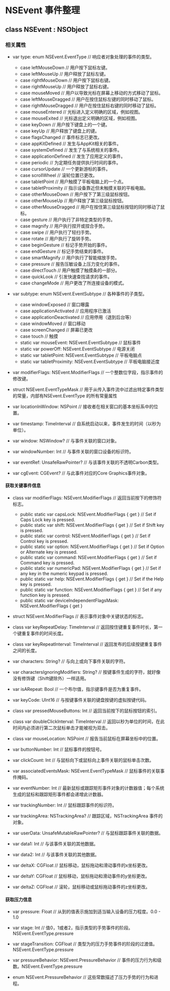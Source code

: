 # NSEvent 事件整理

## class NSEvent : NSObject

### 相关属性

* var type: enum NSEvent.EventType   // 响应者对象处理的事件的类型。
  * case leftMouseDown   // 用户按下鼠标左键。
  * case leftMouseUp   // 用户释放了鼠标左键。
  * case rightMouseDown   // 用户按下鼠标右键。
  * case rightMouseUp   // 用户释放了鼠标右键。
  * case mouseMoved   // 用户以导致光标在屏幕上移动的方式移动了鼠标。
  * case leftMouseDragged   // 用户在按住鼠标左键的同时移动了鼠标。
  * case rightMouseDragged   // 用户在按住鼠标右键的同时移动了鼠标。
  * case mouseEntered   // 光标进入定义明确的区域，例如视图。
  * case mouseExited   // 光标退出定义明确的区域，例如视图。
  * case keyDown   // 用户按下键盘上的一个键。
  * case keyUp   // 用户释放了键盘上的键。
  * case flagsChanged   // 事件标志已更改。
  * case appKitDefined   // 发生与AppKit相关的事件。
  * case systemDefined   // 发生了与系统相关的事件。
  * case applicationDefined   // 发生了应用定义的事件。
  * case periodic   // 为定期任务提供执行时间的事件。
  * case cursorUpdate   // 一个更新游标的事件。
  * case scrollWheel   // 滚轮位置已更改。
  * case tabletPoint   // 用户触摸了平板电脑上的一个点。
  * case tabletProximity   // 指示设备靠近但未触摸关联的平板电脑。
  * case otherMouseDown   // 用户按下了第三级鼠标按钮。
  * case otherMouseUp   // 用户释放了第三级鼠标按钮。
  * case otherMouseDragged   // 用户在按住第三级鼠标按钮的同时移动了鼠标。
  * case gesture   // 用户执行了非特定类型的手势。
  * case magnify   // 用户执行捏开或捏合手势。
  * case swipe   // 用户执行了轻扫手势。
  * case rotate   // 用户执行了旋转手势。
  * case beginGesture   // 标记手势开始的事件。
  * case endGesture   // 标记手势结束的事件。
  * case smartMagnify   // 用户执行了智能缩放手势。
  * case pressure   // 报告压敏设备上压力变化的事件。
  * case directTouch   // 用户触摸了触摸条的一部分。
  * case quickLook   // 引发快速查找请求的事件。
  * case changeMode   // 用户更改了所连接设备的模式。
* var subtype: enum NSEvent.EventSubtype  // 各种事件的子类型。
  * case windowExposed // 窗口曝露
  * case applicationActivated  // 应用程序已激活
  * case applicationDeactivated  // 应用停用（退到后台等）
  * case windowMoved  // 窗口移动
  * case screenChanged  // 屏幕已更改
  * case touch  // 触摸
  * static var mouseEvent: NSEvent.EventSubtype  // 鼠标事件
  * static var powerOff: NSEvent.EventSubtype  // 电源关闭
  * static var tabletPoint: NSEvent.EventSubtype  // 平板电脑点
  * static var tabletProximity: NSEvent.EventSubtype  // 平板电脑接近度
* var modifierFlags: NSEvent.ModifierFlags   // 一个整数位字段，指示事件的修改键。
* struct NSEvent.EventTypeMask   // 用于从传入事件流中过滤出特定事件类型的常量，内部有NSEvent.EventType 的所有常量属性
* var locationInWindow: NSPoint   // 接收者在相关窗口的基本坐标系中的位置。
* var timestamp: TimeInterval   // 自系统启动以来，事件发生的时间（以秒为单位）。
* var window: NSWindow?   // 与事件关联的窗口对象。
* var windowNumber: Int   // 与事件关联的窗口设备的标识符。

* var eventRef: UnsafeRawPointer?   // 与该事件关联的不透明Carbon类型。

* var cgEvent: CGEvent?   // 与此事件对应的Core Graphics事件对象。

#### 获取关键事件信息

* class var modifierFlags: NSEvent.ModifierFlags   // 返回当前按下的修饰符标志。
  * public static var capsLock: NSEvent.ModifierFlags { get } // Set if Caps Lock key is pressed.
  * public static var shift: NSEvent.ModifierFlags { get } // Set if Shift key is pressed.
  * public static var control: NSEvent.ModifierFlags { get } // Set if Control key is pressed.
  *  public static var option: NSEvent.ModifierFlags { get } // Set if Option or Alternate key is pressed.
  * public static var command: NSEvent.ModifierFlags { get } // Set if Command key is pressed.
  * public static var numericPad: NSEvent.ModifierFlags { get } // Set if any key in the numeric keypad is pressed.
  * public static var help: NSEvent.ModifierFlags { get } // Set if the Help key is pressed.
  * public static var function: NSEvent.ModifierFlags { get } // Set if any function key is pressed.
  * public static var deviceIndependentFlagsMask: NSEvent.ModifierFlags { get }

* struct NSEvent.ModifierFlags   // 表示事件对象中关键状态的标志。

* class var keyRepeatDelay: TimeInterval   // 返回按住键重复事件时长，第一个键重复事件的时间长度。

* class var keyRepeatInterval: TimeInterval   // 返回发布的后续按键重复事件之间的长度。

* var characters: String?   // 与向上或向下事件关联的字符。

* var charactersIgnoringModifiers: String?   // 按键事件生成的字符，就好像没有修饰键（Shift键除外）一样适用。

* var isARepeat: Bool   // 一个布尔值，指示键事件是否为重复事件。

* var keyCode: UInt16   // 与按键事件关联的键盘按键的虚拟按键代码。

* class var pressedMouseButtons: Int   // 返回当前按下的鼠标按钮的索引。

* class var doubleClickInterval: TimeInterval   // 返回以秒为单位的时间，在此时间内必须进行第二次鼠标单击才能被视为双击。

* class var mouseLocation: NSPoint   // 报告当前鼠标在屏幕坐标中的位置。

* var buttonNumber: Int   // 鼠标事件的按钮号。

* var clickCount: Int   // 与鼠标向下或鼠标向上事件关联的鼠标单击次数。

* var associatedEventsMask: NSEvent.EventTypeMask   // 鼠标事件的关联事件掩码。

* var eventNumber: Int   // 最新鼠标或跟踪矩形事件对象的计数器值；每个系统生成的鼠标和跟踪矩形事件都会递增此计数器。

* var trackingNumber: Int   // 鼠标跟踪事件的标识符。

* var trackingArea: NSTrackingArea?   // 跟踪区域，NSTrackingArea 事件的对象。

* var userData: UnsafeMutableRawPointer?   // 与鼠标跟踪事件关联的数据。

* var data1: Int   // 与该事件关联的其他数据。

* var data2: Int   // 与该事件关联的其他数据。

* var deltaX: CGFloat   // 鼠标移动，鼠标拖动和滑动事件的x坐标更改。

* var deltaY: CGFloat   // 鼠标移动，鼠标拖动和滑动事件的y坐标更改。

* var deltaZ: CGFloat   // 滚轮，鼠标移动或鼠标拖动事件的z坐标更改。

#### 获取压力信息

* var pressure: Float   // 从到的值表示施加到适当输入设备的压力程度。0.0 - 1.0

* var stage: Int    // 值0，1或者2，指示类型的手势事件的阶段。NSEvent.EventType.pressure

* var stageTransition: CGFloat   // 类型为的压力手势事件的阶段的过渡值。NSEvent.EventType.pressure

* var pressureBehavior: NSEvent.PressureBehavior   // 事件的压力行为和级数。NSEvent.EventType.pressure

* enum NSEvent.PressureBehavior   // 这些常数描述了压力手势的行为和进程。




